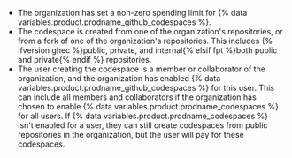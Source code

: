 - The organization has set a non-zero spending limit for {% data variables.product.prodname_github_codespaces %}.
- The codespace is created from one of the organization's repositories, or from a fork of one of the organization's repositories. This includes {% ifversion ghec %}public, private, and internal{% elsif fpt %}both public and private{% endif %} repositories.
- The user creating the codespace is a member or collaborator of the organization, and the organization has enabled {% data variables.product.prodname_github_codespaces %} for this user. This can include all members and collaborators if the organization has chosen to enable {% data variables.product.prodname_codespaces %} for all users. If {% data variables.product.prodname_codespaces %} isn't enabled for a user, they can still create codespaces from public repositories in the organization, but the user will pay for these codespaces.